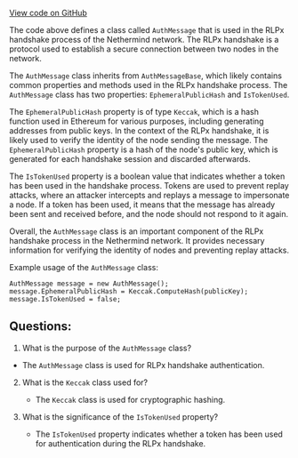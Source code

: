 [View code on GitHub](https://github.com/NethermindEth/nethermind/src/Nethermind/Nethermind.Network/Rlpx/Handshake/AuthMessage.cs)

The code above defines a class called `AuthMessage` that is used in the RLPx handshake process of the Nethermind network. The RLPx handshake is a protocol used to establish a secure connection between two nodes in the network. 

The `AuthMessage` class inherits from `AuthMessageBase`, which likely contains common properties and methods used in the RLPx handshake process. The `AuthMessage` class has two properties: `EphemeralPublicHash` and `IsTokenUsed`. 

The `EphemeralPublicHash` property is of type `Keccak`, which is a hash function used in Ethereum for various purposes, including generating addresses from public keys. In the context of the RLPx handshake, it is likely used to verify the identity of the node sending the message. The `EphemeralPublicHash` property is a hash of the node's public key, which is generated for each handshake session and discarded afterwards. 

The `IsTokenUsed` property is a boolean value that indicates whether a token has been used in the handshake process. Tokens are used to prevent replay attacks, where an attacker intercepts and replays a message to impersonate a node. If a token has been used, it means that the message has already been sent and received before, and the node should not respond to it again. 

Overall, the `AuthMessage` class is an important component of the RLPx handshake process in the Nethermind network. It provides necessary information for verifying the identity of nodes and preventing replay attacks. 

Example usage of the `AuthMessage` class:

```
AuthMessage message = new AuthMessage();
message.EphemeralPublicHash = Keccak.ComputeHash(publicKey);
message.IsTokenUsed = false;
```
## Questions: 
 1. What is the purpose of the `AuthMessage` class?
   - The `AuthMessage` class is used for RLPx handshake authentication.

2. What is the `Keccak` class used for?
   - The `Keccak` class is used for cryptographic hashing.

3. What is the significance of the `IsTokenUsed` property?
   - The `IsTokenUsed` property indicates whether a token has been used for authentication during the RLPx handshake.